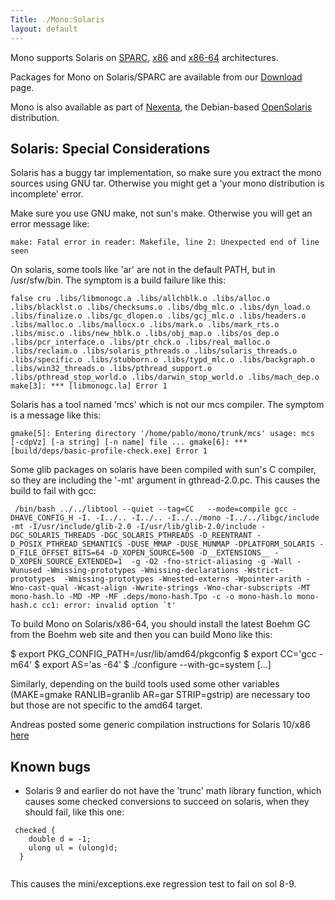 ```yaml
---
Title: ./Mono:Solaris
layout: default
---
```


Mono supports Solaris on [SPARC]({{site.url}}/Mono:SPARC "wikilink"),
[x86](Mono:X86{{site.url}}/ "wikilink") and [x86-64](Mono:AMD64{{site.url}}/ "wikilink")
architectures.

Packages for Mono on Solaris/SPARC are available from our
[Download]({{site.url}}/Download "wikilink") page.

Mono is also available as part of [Nexenta](http://www.nexenta.com), the
Debian-based [OpenSolaris](http://www.opensolaris.org) distribution.

Solaris: Special Considerations
-------------------------------

Solaris has a buggy tar implementation, so make sure you extract the
mono sources using GNU tar. Otherwise you might get a 'your mono
distribution is incomplete' error.

Make sure you use GNU make, not sun's make. Otherwise you will get an
error message like:

`
make: Fatal error in reader: Makefile, line 2: Unexpected end of line seen
`

On solaris, some tools like 'ar' are not in the default PATH, but in
/usr/sfw/bin. The symptom is a build failure like this:

`
false cru .libs/libmonogc.a .libs/allchblk.o .libs/alloc.o .libs/blacklst.o .libs/checksums.o .libs/dbg_mlc.o .libs/dyn_load.o .libs/finalize.o .libs/gc_dlopen.o .libs/gcj_mlc.o .libs/headers.o .libs/malloc.o .libs/mallocx.o .libs/mark.o .libs/mark_rts.o .libs/misc.o .libs/new_hblk.o .libs/obj_map.o .libs/os_dep.o .libs/pcr_interface.o .libs/ptr_chck.o .libs/real_malloc.o .libs/reclaim.o .libs/solaris_pthreads.o .libs/solaris_threads.o .libs/specific.o .libs/stubborn.o .libs/typd_mlc.o .libs/backgraph.o .libs/win32_threads.o .libs/pthread_support.o .libs/pthread_stop_world.o .libs/darwin_stop_world.o .libs/mach_dep.o
make[3]: *** [libmonogc.la] Error 1
`

Solaris has a tool named 'mcs' which is not our mcs compiler. The
symptom is a message like this:

`
gmake[5]: Entering directory '/home/pablo/mono/trunk/mcs'
usage: mcs [-cdpVz] [-a string] [-n name] file ...
gmake[6]: *** [build/deps/basic-profile-check.exe] Error 1
`

Some glib packages on solaris have been compiled with sun's C compiler,
so they are including the '-mt' argument in gthread-2.0.pc. This causes
the build to fail with gcc:

`` 
/bin/bash ../../libtool --quiet --tag=CC   --mode=compile gcc -DHAVE_CONFIG_H -I. -I../.. -I../.. -I../../mono -I../../libgc/include -mt -I/usr/include/glib-2.0 -I/usr/lib/glib-2.0/include -DGC_SOLARIS_THREADS -DGC_SOLARIS_PTHREADS -D_REENTRANT -D_POSIX_PTHREAD_SEMANTICS -DUSE_MMAP -DUSE_MUNMAP -DPLATFORM_SOLARIS -D_FILE_OFFSET_BITS=64 -D_XOPEN_SOURCE=500 -D__EXTENSIONS__ -D_XOPEN_SOURCE_EXTENDED=1  -g -O2 -fno-strict-aliasing -g -Wall -Wunused -Wmissing-prototypes -Wmissing-declarations -Wstrict-prototypes  -Wmissing-prototypes -Wnested-externs -Wpointer-arith -Wno-cast-qual -Wcast-align -Wwrite-strings -Wno-char-subscripts -MT mono-hash.lo -MD -MP -MF .deps/mono-hash.Tpo -c -o mono-hash.lo mono-hash.c
cc1: error: invalid option `t'
 ``

To build Mono on Solaris/x86-64, you should install the latest Boehm GC
from the Boehm web site and then you can build Mono like this:

<bash> \$ export PKG\_CONFIG\_PATH=/usr/lib/amd64/pkgconfig \$ export
CC='gcc -m64' \$ export AS='as -64' \$ ./configure --with-gc=system
[...] </bash>

Similarly, depending on the build tools used some other variables
(MAKE=gmake RANLIB=granlib AR=gar STRIP=gstrip) are necessary too but
those are not specific to the amd64 target.

Andreas posted some generic compilation instructions for Solaris 10/x86
[here](http://lists.ximian.com/pipermail/mono-list/2007-January/034101.html)

Known bugs
----------

-   Solaris 9 and earlier do not have the 'trunc' math library function,
    which causes some checked conversions to succeed on solaris, when
    they should fail, like this one:

` checked {`\
`    double d = -1;`\
`    ulong ul = (ulong)d;`\
`  }`\
` `

This causes the mini/exceptions.exe regression test to fail on sol 8-9.
